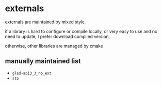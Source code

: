 # externals

externals are maintained by mixed style,

if a library is hard to configure or compile locally, or very easy to use and no need to update,
I prefer download compiled version,

otherwise, other libraries are managed by cmake

## manually maintained list

- `glad-api3_3_no_ext`
- `stb`
